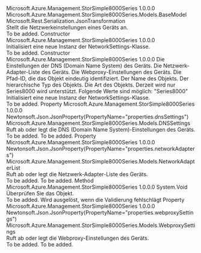 <Type Name="NetworkSettings" FullName="Microsoft.Azure.Management.StorSimple8000Series.Models.NetworkSettings">
  <TypeSignature Language="C#" Value="public class NetworkSettings : Microsoft.Azure.Management.StorSimple8000Series.Models.BaseModel" />
  <TypeSignature Language="ILAsm" Value=".class public auto ansi beforefieldinit NetworkSettings extends Microsoft.Azure.Management.StorSimple8000Series.Models.BaseModel" />
  <TypeSignature Language="DocId" Value="T:Microsoft.Azure.Management.StorSimple8000Series.Models.NetworkSettings" />
  <TypeSignature Language="VB.NET" Value="Public Class NetworkSettings&#xA;Inherits BaseModel" />
  <TypeSignature Language="F#" Value="type NetworkSettings = class&#xA;    inherit BaseModel" />
  <AssemblyInfo>
    <AssemblyName>Microsoft.Azure.Management.StorSimple8000Series</AssemblyName>
    <AssemblyVersion>1.0.0.0</AssemblyVersion>
  </AssemblyInfo>
  <Base>
    <BaseTypeName>Microsoft.Azure.Management.StorSimple8000Series.Models.BaseModel</BaseTypeName>
  </Base>
  <Interfaces />
  <Attributes>
    <Attribute>
      <AttributeName>Microsoft.Rest.Serialization.JsonTransformation</AttributeName>
    </Attribute>
  </Attributes>
  <Docs>
    <summary>
            Stellt die Netzwerkeinstellungen eines Geräts an.
            </summary>
    <remarks>To be added.</remarks>
  </Docs>
  <Members>
    <Member MemberName=".ctor">
      <MemberSignature Language="C#" Value="public NetworkSettings ();" />
      <MemberSignature Language="ILAsm" Value=".method public hidebysig specialname rtspecialname instance void .ctor() cil managed" />
      <MemberSignature Language="DocId" Value="M:Microsoft.Azure.Management.StorSimple8000Series.Models.NetworkSettings.#ctor" />
      <MemberSignature Language="VB.NET" Value="Public Sub New ()" />
      <MemberType>Constructor</MemberType>
      <AssemblyInfo>
        <AssemblyName>Microsoft.Azure.Management.StorSimple8000Series</AssemblyName>
        <AssemblyVersion>1.0.0.0</AssemblyVersion>
      </AssemblyInfo>
      <Parameters />
      <Docs>
        <summary>
            Initialisiert eine neue Instanz der NetworkSettings-Klasse.
            </summary>
        <remarks>To be added.</remarks>
      </Docs>
    </Member>
    <Member MemberName=".ctor">
      <MemberSignature Language="C#" Value="public NetworkSettings (Microsoft.Azure.Management.StorSimple8000Series.Models.DNSSettings dnsSettings, Microsoft.Azure.Management.StorSimple8000Series.Models.NetworkAdapterList networkAdapters, Microsoft.Azure.Management.StorSimple8000Series.Models.WebproxySettings webproxySettings, string id = null, string name = null, string type = null, Nullable&lt;Microsoft.Azure.Management.StorSimple8000Series.Models.Kind&gt; kind = null);" />
      <MemberSignature Language="ILAsm" Value=".method public hidebysig specialname rtspecialname instance void .ctor(class Microsoft.Azure.Management.StorSimple8000Series.Models.DNSSettings dnsSettings, class Microsoft.Azure.Management.StorSimple8000Series.Models.NetworkAdapterList networkAdapters, class Microsoft.Azure.Management.StorSimple8000Series.Models.WebproxySettings webproxySettings, string id, string name, string type, valuetype System.Nullable`1&lt;valuetype Microsoft.Azure.Management.StorSimple8000Series.Models.Kind&gt; kind) cil managed" />
      <MemberSignature Language="DocId" Value="M:Microsoft.Azure.Management.StorSimple8000Series.Models.NetworkSettings.#ctor(Microsoft.Azure.Management.StorSimple8000Series.Models.DNSSettings,Microsoft.Azure.Management.StorSimple8000Series.Models.NetworkAdapterList,Microsoft.Azure.Management.StorSimple8000Series.Models.WebproxySettings,System.String,System.String,System.String,System.Nullable{Microsoft.Azure.Management.StorSimple8000Series.Models.Kind})" />
      <MemberSignature Language="F#" Value="new Microsoft.Azure.Management.StorSimple8000Series.Models.NetworkSettings : Microsoft.Azure.Management.StorSimple8000Series.Models.DNSSettings * Microsoft.Azure.Management.StorSimple8000Series.Models.NetworkAdapterList * Microsoft.Azure.Management.StorSimple8000Series.Models.WebproxySettings * string * string * string * Nullable&lt;Microsoft.Azure.Management.StorSimple8000Series.Models.Kind&gt; -&gt; Microsoft.Azure.Management.StorSimple8000Series.Models.NetworkSettings" Usage="new Microsoft.Azure.Management.StorSimple8000Series.Models.NetworkSettings (dnsSettings, networkAdapters, webproxySettings, id, name, type, kind)" />
      <MemberType>Constructor</MemberType>
      <AssemblyInfo>
        <AssemblyName>Microsoft.Azure.Management.StorSimple8000Series</AssemblyName>
        <AssemblyVersion>1.0.0.0</AssemblyVersion>
      </AssemblyInfo>
      <Parameters>
        <Parameter Name="dnsSettings" Type="Microsoft.Azure.Management.StorSimple8000Series.Models.DNSSettings" />
        <Parameter Name="networkAdapters" Type="Microsoft.Azure.Management.StorSimple8000Series.Models.NetworkAdapterList" />
        <Parameter Name="webproxySettings" Type="Microsoft.Azure.Management.StorSimple8000Series.Models.WebproxySettings" />
        <Parameter Name="id" Type="System.String" />
        <Parameter Name="name" Type="System.String" />
        <Parameter Name="type" Type="System.String" />
        <Parameter Name="kind" Type="System.Nullable&lt;Microsoft.Azure.Management.StorSimple8000Series.Models.Kind&gt;" />
      </Parameters>
      <Docs>
        <param name="dnsSettings">Die Einstellungen der DNS (Domain Name System) des Geräts.</param>
        <param name="networkAdapters">Die Netzwerk-Adapter-Liste des Geräts.</param>
        <param name="webproxySettings">Die Webproxy-Einstellungen des Geräts.</param>
        <param name="id">Die Pfad-ID, die das Objekt eindeutig identifiziert.</param>
        <param name="name">Der Name des Objekts.</param>
        <param name="type">Der hierarchische Typ des Objekts.</param>
        <param name="kind">Die Art des Objekts. Derzeit wird nur Series8000 wird unterstützt. Folgende Werte sind möglich: "Series8000"</param>
        <summary>
            Initialisiert eine neue Instanz der NetworkSettings-Klasse.
            </summary>
        <remarks>To be added.</remarks>
      </Docs>
    </Member>
    <Member MemberName="DnsSettings">
      <MemberSignature Language="C#" Value="public Microsoft.Azure.Management.StorSimple8000Series.Models.DNSSettings DnsSettings { get; set; }" />
      <MemberSignature Language="ILAsm" Value=".property instance class Microsoft.Azure.Management.StorSimple8000Series.Models.DNSSettings DnsSettings" />
      <MemberSignature Language="DocId" Value="P:Microsoft.Azure.Management.StorSimple8000Series.Models.NetworkSettings.DnsSettings" />
      <MemberSignature Language="VB.NET" Value="Public Property DnsSettings As DNSSettings" />
      <MemberSignature Language="F#" Value="member this.DnsSettings : Microsoft.Azure.Management.StorSimple8000Series.Models.DNSSettings with get, set" Usage="Microsoft.Azure.Management.StorSimple8000Series.Models.NetworkSettings.DnsSettings" />
      <MemberType>Property</MemberType>
      <AssemblyInfo>
        <AssemblyName>Microsoft.Azure.Management.StorSimple8000Series</AssemblyName>
        <AssemblyVersion>1.0.0.0</AssemblyVersion>
      </AssemblyInfo>
      <Attributes>
        <Attribute>
          <AttributeName>Newtonsoft.Json.JsonProperty(PropertyName="properties.dnsSettings")</AttributeName>
        </Attribute>
      </Attributes>
      <ReturnValue>
        <ReturnType>Microsoft.Azure.Management.StorSimple8000Series.Models.DNSSettings</ReturnType>
      </ReturnValue>
      <Docs>
        <summary>
            Ruft ab oder legt die DNS (Domain Name System)-Einstellungen des Geräts.
            </summary>
        <value>To be added.</value>
        <remarks>To be added.</remarks>
      </Docs>
    </Member>
    <Member MemberName="NetworkAdapters">
      <MemberSignature Language="C#" Value="public Microsoft.Azure.Management.StorSimple8000Series.Models.NetworkAdapterList NetworkAdapters { get; set; }" />
      <MemberSignature Language="ILAsm" Value=".property instance class Microsoft.Azure.Management.StorSimple8000Series.Models.NetworkAdapterList NetworkAdapters" />
      <MemberSignature Language="DocId" Value="P:Microsoft.Azure.Management.StorSimple8000Series.Models.NetworkSettings.NetworkAdapters" />
      <MemberSignature Language="VB.NET" Value="Public Property NetworkAdapters As NetworkAdapterList" />
      <MemberSignature Language="F#" Value="member this.NetworkAdapters : Microsoft.Azure.Management.StorSimple8000Series.Models.NetworkAdapterList with get, set" Usage="Microsoft.Azure.Management.StorSimple8000Series.Models.NetworkSettings.NetworkAdapters" />
      <MemberType>Property</MemberType>
      <AssemblyInfo>
        <AssemblyName>Microsoft.Azure.Management.StorSimple8000Series</AssemblyName>
        <AssemblyVersion>1.0.0.0</AssemblyVersion>
      </AssemblyInfo>
      <Attributes>
        <Attribute>
          <AttributeName>Newtonsoft.Json.JsonProperty(PropertyName="properties.networkAdapters")</AttributeName>
        </Attribute>
      </Attributes>
      <ReturnValue>
        <ReturnType>Microsoft.Azure.Management.StorSimple8000Series.Models.NetworkAdapterList</ReturnType>
      </ReturnValue>
      <Docs>
        <summary>
            Ruft ab oder legt die Netzwerk-Adapter-Liste des Geräts.
            </summary>
        <value>To be added.</value>
        <remarks>To be added.</remarks>
      </Docs>
    </Member>
    <Member MemberName="Validate">
      <MemberSignature Language="C#" Value="public virtual void Validate ();" />
      <MemberSignature Language="ILAsm" Value=".method public hidebysig newslot virtual instance void Validate() cil managed" />
      <MemberSignature Language="DocId" Value="M:Microsoft.Azure.Management.StorSimple8000Series.Models.NetworkSettings.Validate" />
      <MemberSignature Language="VB.NET" Value="Public Overridable Sub Validate ()" />
      <MemberSignature Language="F#" Value="abstract member Validate : unit -&gt; unit&#xA;override this.Validate : unit -&gt; unit" Usage="networkSettings.Validate " />
      <MemberType>Method</MemberType>
      <AssemblyInfo>
        <AssemblyName>Microsoft.Azure.Management.StorSimple8000Series</AssemblyName>
        <AssemblyVersion>1.0.0.0</AssemblyVersion>
      </AssemblyInfo>
      <ReturnValue>
        <ReturnType>System.Void</ReturnType>
      </ReturnValue>
      <Parameters />
      <Docs>
        <summary>
            Überprüfen Sie das Objekt.
            </summary>
        <remarks>To be added.</remarks>
        <exception cref="T:Microsoft.Rest.ValidationException">
            Wird ausgelöst, wenn die Validierung fehlschlägt
            </exception>
      </Docs>
    </Member>
    <Member MemberName="WebproxySettings">
      <MemberSignature Language="C#" Value="public Microsoft.Azure.Management.StorSimple8000Series.Models.WebproxySettings WebproxySettings { get; set; }" />
      <MemberSignature Language="ILAsm" Value=".property instance class Microsoft.Azure.Management.StorSimple8000Series.Models.WebproxySettings WebproxySettings" />
      <MemberSignature Language="DocId" Value="P:Microsoft.Azure.Management.StorSimple8000Series.Models.NetworkSettings.WebproxySettings" />
      <MemberSignature Language="VB.NET" Value="Public Property WebproxySettings As WebproxySettings" />
      <MemberSignature Language="F#" Value="member this.WebproxySettings : Microsoft.Azure.Management.StorSimple8000Series.Models.WebproxySettings with get, set" Usage="Microsoft.Azure.Management.StorSimple8000Series.Models.NetworkSettings.WebproxySettings" />
      <MemberType>Property</MemberType>
      <AssemblyInfo>
        <AssemblyName>Microsoft.Azure.Management.StorSimple8000Series</AssemblyName>
        <AssemblyVersion>1.0.0.0</AssemblyVersion>
      </AssemblyInfo>
      <Attributes>
        <Attribute>
          <AttributeName>Newtonsoft.Json.JsonProperty(PropertyName="properties.webproxySettings")</AttributeName>
        </Attribute>
      </Attributes>
      <ReturnValue>
        <ReturnType>Microsoft.Azure.Management.StorSimple8000Series.Models.WebproxySettings</ReturnType>
      </ReturnValue>
      <Docs>
        <summary>
            Ruft ab oder legt die Webproxy-Einstellungen des Geräts.
            </summary>
        <value>To be added.</value>
        <remarks>To be added.</remarks>
      </Docs>
    </Member>
  </Members>
</Type>